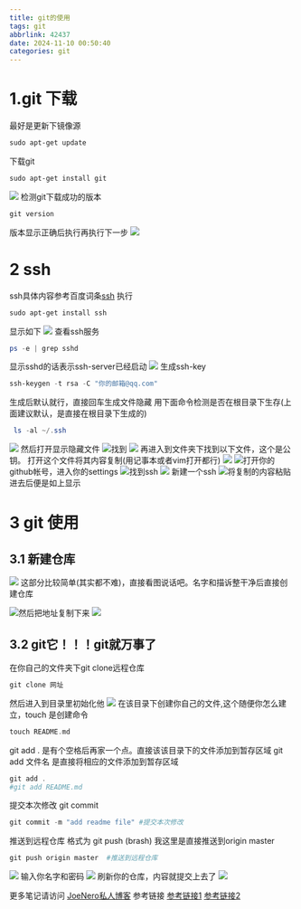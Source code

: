 ```yaml
---
title: git的使用
tags: git
abbrlink: 42437
date: 2024-11-10 00:50:40
categories: git
---
```


# 1.git 下载
最好是更新下镜像源

```powershell
sudo apt-get update
```
下载git
```powershell
sudo apt-get install git
```
![](https://i-blog.csdnimg.cn/blog_migrate/57610ea2389eed7f411f029a43c3c8b5.png)
检测git下载成功的版本

```powershell
git version
```
版本显示正确后执行再执行下一步
![](https://i-blog.csdnimg.cn/blog_migrate/804594cf93c6f0f70dbe0f7e487fed39.png)
# 2 ssh 
ssh具体内容参考百度词条[ssh](https://baike.baidu.com/item/SSH/10407)
执行

```powershell
sudo apt-get install ssh 
```
显示如下
![](https://i-blog.csdnimg.cn/blog_migrate/2d7bb5fce1275523d01140a2a1c01424.png)
查看ssh服务
```powershell
ps -e | grep sshd
```
显示sshd的话表示ssh-server已经启动
![](https://i-blog.csdnimg.cn/blog_migrate/ccac9456c7008cd8439c45c645c8c26e.png)
生成ssh-key
```powershell
ssh-keygen -t rsa -C "你的邮箱@qq.com"
```
生成后默认就行，直接回车生成文件隐藏
用下面命令检测是否在根目录下生存(上面建议默认，是直接在根目录下生成的)

```powershell
 ls -al ~/.ssh
```
![](https://i-blog.csdnimg.cn/blog_migrate/de0994ad8d808f189ed4ec9030615e3b.png)
然后打开显示隐藏文件
![](https://i-blog.csdnimg.cn/blog_migrate/eb47eba16f9a712bd8047524f5f5eb84.png)找到
![](https://i-blog.csdnimg.cn/blog_migrate/bcc065d14a29d13598f4d56647b41ed2.png)
再进入到文件夹下找到以下文件，这个是公钥。
打开这个文件将其内容复制(用记事本或者vim打开都行)
![](https://i-blog.csdnimg.cn/blog_migrate/7c0c0e8b5c356f45ba34f74f38fd475a.png)
![](https://i-blog.csdnimg.cn/blog_migrate/c787fd589d622eef983fe42f02857eff.png)打开你的github帐号，进入你的settings
![](https://i-blog.csdnimg.cn/blog_migrate/c948ad84b69384cd61385fe7347ad056.png)找到ssh
![](https://i-blog.csdnimg.cn/blog_migrate/978cb04f1e14a96e65df43568252c90d.png)
新建一个ssh
![](https://i-blog.csdnimg.cn/blog_migrate/df880886f641c1af1f64f360b189b121.png)将复制的内容粘贴进去后便是如上显示
# 3 git 使用
## 3.1 新建仓库
![](https://i-blog.csdnimg.cn/blog_migrate/d9eb93e958f4078d7cbca14191487f6d.png)
这部分比较简单(其实都不难)，直接看图说话吧。名字和描诉整干净后直接创建仓库

![](https://i-blog.csdnimg.cn/blog_migrate/4eb16a6a5731d31d61aea7dca0a0c4eb.png)然后把地址复制下来
![](https://i-blog.csdnimg.cn/blog_migrate/460b2d3f06233ee1b0a8aaade07a981e.png)
## 3.2 git它！！！git就万事了
在你自己的文件夹下git clone远程仓库
```powershell
git clone 网址
```
然后进入到目录里初始化他
![](https://i-blog.csdnimg.cn/blog_migrate/36735234074ff0312a22d082cb636779.png)
在该目录下创建你自己的文件,这个随便你怎么建立，touch 是创建命令

```cpp
touch README.md
```
git add .  是有个空格后再家一个点。直接该该目录下的文件添加到暂存区域
git add 文件名  是直接将相应的文件添加到暂存区域
```powershell
git add .
#git add README.md
```
提交本次修改
git commit

```powershell
git commit -m "add readme file" #提交本次修改
```
推送到远程仓库
格式为 git push (brash) 我这里是直接推送到origin master
```powershell
git push origin master	#推送到远程仓库
```



![](https://i-blog.csdnimg.cn/blog_migrate/e1c8ad0468251a3f08b6c1b1de785d3e.png)
输入你名字和密码
![](https://i-blog.csdnimg.cn/blog_migrate/524377bf2fdf3cca28cc2a639e873c5a.png)
刷新你的仓库，内容就提交上去了
![](https://i-blog.csdnimg.cn/blog_migrate/d4fb82ae9b4940d3130cff0c98c91b05.png)


更多笔记请访问
[JoeNero私人博客](https://joenero.github.io)
参考链接
[参考链接1](https://blog.csdn.net/wxy540843763/article/details/80197301)
[参考链接2](https://blog.csdn.net/qicheng777/article/details/74724015)
